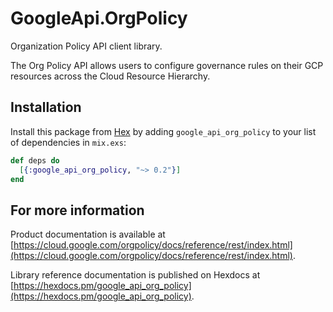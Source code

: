 # GoogleApi.OrgPolicy

Organization Policy API client library.

The Org Policy API allows users to configure governance rules on their GCP resources across the Cloud Resource Hierarchy.

## Installation

Install this package from [Hex](https://hex.pm) by adding
`google_api_org_policy` to your list of dependencies in `mix.exs`:

```elixir
def deps do
  [{:google_api_org_policy, "~> 0.2"}]
end
```

## For more information

Product documentation is available at [https://cloud.google.com/orgpolicy/docs/reference/rest/index.html](https://cloud.google.com/orgpolicy/docs/reference/rest/index.html).

Library reference documentation is published on Hexdocs at
[https://hexdocs.pm/google_api_org_policy](https://hexdocs.pm/google_api_org_policy).
